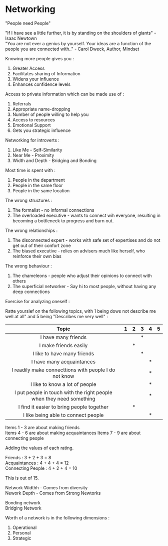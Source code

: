 # Networking

"People need People"

"If I have see a little further, it is by standing on the shoulders of giants" - Isaac Newtown  
"You are not ever a genius by yourself. Your ideas are a function of the people you are connected with.." - Carol Dweck, Author, Mindset  

Knowing more people gives you : 

1. Greater Access
2. Facilitates sharing of Information
3. Widens your influence
4. Enhances confidence levels

Access to private information which can be made use of : 

1. Referrals
2. Appropriate name-dropping
3. Number of people willing to help you
4. Access to resources
5. Emotional Support
6. Gets you strategic influence

Networking for introverts :

1. Like Me - Self-Similarity
2. Near Me - Proximity
3. Width and Depth - Bridging and Bonding

Most time is spent with : 

1. People in the department
2. People in the same floor
3. People in the same location

The wrong structures : 

1. The formalist - no informal connections
2. The overloaded executive - wants to connect wih everyone, resulting in becoming a bottleneck to progress and burn out.

The wrong relationships : 

1. The disconnected expert - works with safe set of expertises and do not get out of their confort zone
2. The biased executive - relies on advisers much like herself, who reinforce their own bias

The wrong behaviour : 

1. The chameleons - people who adjust their opinions to connect with others
2. The superficial networker - Say hi to most people, without having any deep connections 


Exercise for analyzing oneself : 

Ratte  yourslef on the following topics, with 1 being dows not describe me well at all" and 5 being "Describes me very well" : 

| Topic | 1 | 2 | 3 | 4 | 5 |
| :--: | :--: | :--: | :--: | :--: | :--: |
| I have many friends | | | * | |
| I make friends easily | | * | | |
| I like to have many friends | | | * | | |
| I have many acquaintances | | | | * | |
| I readily make connecttions with people I do not know | | | | * | |
| I like to know a lot of people | | | | * | |
| I put people in touch with the right people when they need something | | | | * | |
| I find it easier to bring people together | | * | | | |
| I like being able to connect people | | | | * | |

Items 1 - 3 are about making friends  
Items 4 - 6 are about making acquaintances
Items 7 - 9 are about connecting people

Adding the values of each rating.

Friends : 3 + 2 + 3 = 8  
Acquaintances : 4 + 4 + 4 = 12  
Connecting People : 4 + 2 + 4 = 10

This is out of 15.

Network Widthh - Comes from diversity  
Nework Depth - Comes from Strong Newtorks  

Bonding network  
Bridging Network  

Worth of a network is in the following dimensions :

1. Operational
2. Personal
3. Strategic

